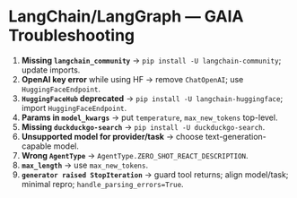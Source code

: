 # LangChain/LangGraph — GAIA Troubleshooting

1) **Missing `langchain_community`** → `pip install -U langchain-community`; update imports.  
2) **OpenAI key error** while using HF → remove `ChatOpenAI`; use `HuggingFaceEndpoint`.  
3) **`HuggingFaceHub` deprecated** → `pip install -U langchain-huggingface`; import `HuggingFaceEndpoint`.  
4) **Params in `model_kwargs`** → put `temperature`, `max_new_tokens` top-level.  
5) **Missing `duckduckgo-search`** → `pip install -U duckduckgo-search`.  
6) **Unsupported model for provider/task** → choose text-generation-capable model.  
7) **Wrong `AgentType`** → `AgentType.ZERO_SHOT_REACT_DESCRIPTION`.  
8) **`max_length`** → use `max_new_tokens`.  
9) **`generator raised StopIteration`** → guard tool returns; align model/task; minimal repro; `handle_parsing_errors=True`.
